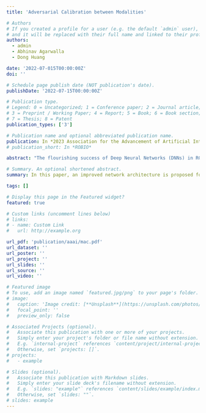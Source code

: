 ```yaml
---
title: 'Adversarial Calibration between Modalities'

# Authors
# If you created a profile for a user (e.g. the default `admin` user), write the username (folder name) here
# and it will be replaced with their full name and linked to their profile.
authors:
  - admin
  - Abhinav Agarwalla
  - Dong Huang

date: '2022-07-015T00:00:00Z'
doi: ''

# Schedule page publish date (NOT publication's date).
publishDate: '2022-07-15T00:00:00Z'

# Publication type.
# Legend: 0 = Uncategorized; 1 = Conference paper; 2 = Journal article;
# 3 = Preprint / Working Paper; 4 = Report; 5 = Book; 6 = Book section;
# 7 = Thesis; 8 = Patent
publication_types: ['3']

# Publication name and optional abbreviated publication name.
publication: In *2023 Association for the Advancement of Artificial Intelligence (AAAI) (Submitted)*
# publication_short: In *ROBIO*

abstract: "The flourishing success of Deep Neural Networks (DNNs) in RGB-input perception tasks has opened unbounded possibilities for non-RGB-input perception tasks, such as object detection from wireless signals, point-clouds, and infrared images. Comparing to the matured development pipeline of RGB-input (source modality) models, developing non-RGB-input (target-modality) models from scratch poses excessive challenges in the modality-specific network design/training tricks and labor in target-modality annotation. In this paper, we propose AdveRsarial Calibration (ARC), an efficient pipeline for calibrating target-modality inputs to the DNN models developed on the source modality. Instead of designing target-modality-specific models from scratch, we compose a target-modality-input model by adding a small calibrator module ahead of a pre-trained source-modality model. In training the target-modality model, ARC leverages (1) prior knowledge adversarially sampled from the source-modality model and (2) paired (target, source) modality data with zero or a few (10%) manual annotations. We demonstrate the effectiveness of ARC by composing the WiFi-input, Lidar-input, and Thermal-Infrared-input models from the pre-trained RGB-input models respectively."

# Summary. An optional shortened abstract.
summary: In this paper, an improved network architecture is proposed for learning and generation of personal hand-writing style fonts based on small character set.

tags: []

# Display this page in the Featured widget?
featured: true

# Custom links (uncomment lines below)
# links:
# - name: Custom Link
#   url: http://example.org

url_pdf: 'publication/aaai/mac.pdf'
url_dataset: ''
url_poster: ''
url_project: ''
url_slides: ''
url_source: ''
url_video: ''

# Featured image
# To use, add an image named `featured.jpg/png` to your page's folder.
# image:
#   caption: 'Image credit: [**Unsplash**](https://unsplash.com/photos/pLCdAaMFLTE)'
#   focal_point: ''
#   preview_only: false

# Associated Projects (optional).
#   Associate this publication with one or more of your projects.
#   Simply enter your project's folder or file name without extension.
#   E.g. `internal-project` references `content/project/internal-project/index.md`.
#   Otherwise, set `projects: []`.
# projects:
#   - example

# Slides (optional).
#   Associate this publication with Markdown slides.
#   Simply enter your slide deck's filename without extension.
#   E.g. `slides: "example"` references `content/slides/example/index.md`.
#   Otherwise, set `slides: ""`.
# slides: example
---
```

<!-- 
{{% callout note %}}
Click the _Cite_ button above to demo the feature to enable visitors to import publication metadata into their reference management software.
{{% /callout %}}

{{% callout note %}}
Create your slides in Markdown - click the _Slides_ button to check out the example.
{{% /callout %}}

Supplementary notes can be added here, including [code, math, and images](https://wowchemy.com/docs/writing-markdown-latex/). -->
